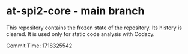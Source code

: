 # at-spi2-core - main branch

This repository contains the frozen state of the repository.
Its history is cleared. It is used only for static code
analysis with Codacy.

Commit Time: 1718325542